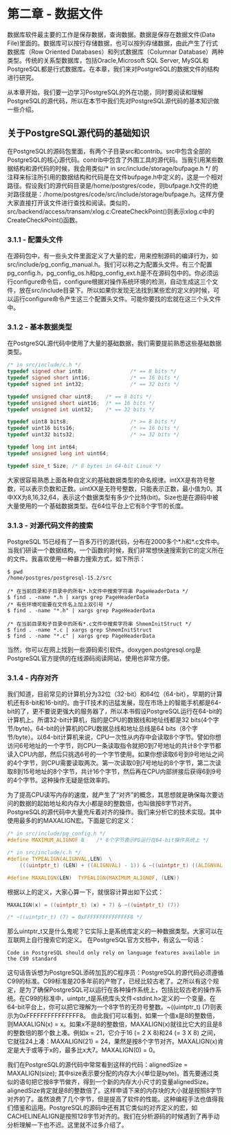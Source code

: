 # 第二章 - 数据文件

数据库软件最主要的工作是保存数据，查询数据。数据是保存在数据文件(Data File)里面的。数据库可以按行存储数据，也可以按列存储数据，由此产生了行式数据库（Row Oriented Databases）和列式数据库（Columnar Database）两种类型。传统的关系型数据库，包括Oracle,Microsoft SQL Server, MySQL和PostgreSQL都是行式数据库。在本章，我们来对PostgreSQL的数据文件的结构进行研究。

从本章开始，我们要一边学习PostgreSQL的外在功能，同时要阅读和理解PostgreSQL的源代码，所以在本节中我们先对PostgreSQL源代码的基本知识做一些介绍。

## 关于PostgreSQL源代码的基础知识

在PostgreSQL的源码包里面，有两个子目录src和contrib。src中包含全部的PostgreSQL的核心源代码。contrib中包含了外围工具的源代码。当我引用某些数据结构和源代码的时候，我会用类似/* in src/include/storage/bufpage.h */ 的注释来标注所引用的数据结构和代码是在文件bufpage.h中定义的，这是一个相对路径。假设我们的源代码目录是/home/postgres/code，则bufpage.h文件的绝对路径就是：/home/postgres/code/src/include/storage/bufpage.h。这样方便大家直接打开该文件进行查找和阅读。类似的，src/backend/access/transam/xlog.c:CreateCheckPoint()则表示xlog.c中的CreateCheckPoint()函数。

### 3.1.1 - 配置头文件

在源码包中，有一些头文件里面定义了大量的宏，用来控制源码的编译行为，如src/include/pg_config_manual.h。我们可以称之为配置头文件。有三个配置pg_config.h，pg_config_os.h和pg_config_ext.h是不在源码包中的。你必须运行configure命令后，configure根据对操作系统环境的检测，自动生成这三个文件，放在src/include目录下。所以如果你发现无法找到某些宏的定义的时候，可以运行configure命令产生这三个配置头文件。可能你要找的宏就在这三个头文件中。

### 3.1.2 - 基本数据类型

在PostgreSQL源代码中使用了大量的基础数据，我们需要提前熟悉这些基础数据类型。
```c
/* in src/include/c.h */
typedef signed char int8;               /* == 8 bits */
typedef signed short int16;             /* == 16 bits */
typedef signed int int32;               /* == 32 bits */

typedef unsigned char uint8;    /* == 8 bits */
typedef unsigned short uint16;  /* == 16 bits */
typedef unsigned int uint32;    /* == 32 bits */

typedef uint8 bits8;                    /* >= 8 bits */
typedef uint16 bits16;                  /* >= 16 bits */
typedef uint32 bits32;                  /* >= 32 bits */

typedef long int int64;
typedef unsigned long int uint64;

typedef size_t Size; /* 8 bytes in 64-bit Linux */
```
大家很容易熟悉上面各种自定义的基础数据类型的命名规律。intXX是有符号整数，可以表示负数和正数。uintXX是无符号整数，只能表示正数，最小值为0。其中XX为8,16,32,64，表示这个数据类型有多少个比特(bit)。Size也是在源码中被大量使用的一个基础数据类型。在64位平台上它有8个字节的长度。

### 3.1.3 - 对源代码文件的搜索

PostgreSQL 15已经有了一百多万行的源代码，分布在2000多个*.h和*.c文件中。当我们研读一个数据结构，一个函数的时候，我们非常想快速搜索到它的定义所在的文件。我喜欢使用一种暴力搜索方式，如下所示：
```
$ pwd
/home/postgres/postgresql-15.2/src

/* 在当前目录和子目录中的所有*.h文件中搜索字符串 PageHeaderData */
$ find . -name *.h | xargs grep PageHeaderData
/* 有些环境可能要在文件名上加上双引号 */
$ find . -name "*.h" | xargs grep PageHeaderData

/* 在当前目录和子目录中的所有*.c文件中搜索字符串 ShmemInitStruct */
$ find . -name *.c | xargs grep ShmemInitStruct
$ find . -name "*.c" | xargs grep PageHeaderData
```
当然，你可以在网上找到一些源码索引软件。doxygen.postgresql.org是PostgreSQL官方提供的在线源码阅读网站，使用也非常方便。

### 3.1.4 - 内存对齐

我们知道，目前常见的计算机分为32位（32-bit）和64位（64-bit），早期的计算机还有8-bit和16-bit的。由于IT技术的迅猛发展，现在市场上的智能手机都是64-bit的了，更不要说更强大的服务器了，所以本书假设PostgreSQL运行在64-bit的计算机上。所谓32-bit计算机，指的是CPU的数据线和地址线都是32 bits(4个字节/byte)。64-bit的计算机的CPU数据总线和地址总线是64 bits（8个字节/byte）。以64-bit计算机来说，CPU一次性从内存中会读取8个字节。譬如你想访问6号地址的一个字节，则CPU一条读取指令就把0到7号地址的共计8个字节都读入CPU内部，然后只挑选6号的一个字节使用。如果你想读取6号到9号地址之间的4个字节，则CPU需要读取两次。第一次读取0到7号地址的8个字节，第二次读取8到15号地址的8个字节，共计16个字节，然后再在CPU内部拼接后获得6到9号的4个字节。这种操作无疑是低效率的。

为了提高CPU读写内存的速度，就产生了“对齐”的概念，其思想就是确保每次要访问的数据的起始地址和内存大小都是8的整数倍，也叫做按8字节对齐。PostgreSQL的源代码中大量充斥着对齐的操作。我们来分析它的技术实现。其中使用最多的的MAXALIGN宏。下面是它的定义：
```c
/* in src/include/pg_config.h */
#define MAXIMUM_ALIGNOF 8    /* 8个字节表示PG运行在64-bit操作系统上 */

/* in src/include/c.h */
#define TYPEALIGN(ALIGNVAL,LEN)  \
    (((uintptr_t) (LEN) + ((ALIGNVAL) - 1)) & ~((uintptr_t) ((ALIGNVAL) - 1)))

#define MAXALIGN(LEN)  TYPEALIGN(MAXIMUM_ALIGNOF, (LEN))
```
根据以上的定义，大家心算一下，就很容计算出如下公式：
```c
MAXALIGN(x) = ((uintptr_t) (x) + 7) & ~((uintptr_t) (7))

/* ~((uintptr_t) (7) = 0xFFFFFFFFFFFFFFF8 */
```
那么uintptr_t又是什么鬼呢？它实际上是系统库定义的一种数据类型。大家可以在互联网上自行搜索它的定义。
在PostgreSQL官方文档中，有这么一句话：
```
Code in PostgreSQL should only rely on language features available in the C99 standard
```
这句话告诉想为PostgreSQL添砖加瓦的C程序员：PostgreSQL的源代码必须遵循C99的标准。C99标准是20多年前的产物了，已经比较古老了。之所以有这个规定，是为了确保PostgreSQL可以运行在各种操作系统上，包括比较古老的操作系统。在C99的标准中，uintptr_t是系统库头文件<stdint.h>定义的一个变量。在64-bit平台上，你可以把它理解为一个8字节的无符号整数。~((uintptr_t) (7)则表示为0xFFFFFFFFFFFFFFF8。
由此我们可以看到，如果一个值x是8的整数倍，则MAXALIGN(x) = x。如果x不是8的整数倍，MAXALIGN(x)就往比它大的且是8的整数倍的那个数上凑。例如x = 21，它介于16 (= 2 X 8)和24 (= 3 X 8) 之间，它就往24上凑：MAXALIGN(21) = 24，果然是按8个字节对齐。MAXALIGN(x)肯定是大于或等于x的，最多比x大7。MAXALIGN(0) = 0。

我们在PostgreSQL的源代码中常常看到这样的代码：alignedSize = MAXALIGN(size); 其中size表示要分配的内存大小(单位是byte)。首先要通过类似的语句把它按8字节做齐，得到一个新的内存大小尺寸的变量alignedSize。alignedSize肯定就是8的整数倍了。这样申请下来的内存块的大小就是按照8字节对齐的了。虽然浪费了几个字节，但是提高了软件的性能。这种编程手法也值得我们借鉴和运用。PostgreSQL的源码中还有其它类似的对齐定义的宏，如CACHELINEALIGN是按照128字节对齐的。我们在分析源码的时候遇到了再手动分析理解一下也不迟。这里就不过多介绍了。
